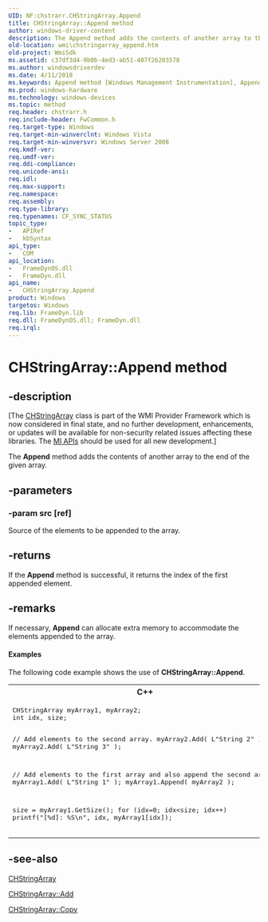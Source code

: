 ```yaml
---
UID: NF:chstrarr.CHStringArray.Append
title: CHStringArray::Append method
author: windows-driver-content
description: The Append method adds the contents of another array to the end of the given array.
old-location: wmi\chstringarray_append.htm
old-project: WmiSdk
ms.assetid: c37df3d4-9b0b-4ed3-ab51-407f26203578
ms.author: windowsdriverdev
ms.date: 4/11/2018
ms.keywords: Append method [Windows Management Instrumentation], Append method [Windows Management Instrumentation], CHStringArray interface, Append,CHStringArray.Append, CHStringArray, CHStringArray interface [Windows Management Instrumentation], Append method, CHStringArray::Append, _hmm_chstringarray_append, chstrarr/CHStringArray::Append, wmi.chstringarray_append
ms.prod: windows-hardware
ms.technology: windows-devices
ms.topic: method
req.header: chstrarr.h
req.include-header: FwCommon.h
req.target-type: Windows
req.target-min-winverclnt: Windows Vista
req.target-min-winversvr: Windows Server 2008
req.kmdf-ver: 
req.umdf-ver: 
req.ddi-compliance: 
req.unicode-ansi: 
req.idl: 
req.max-support: 
req.namespace: 
req.assembly: 
req.type-library: 
req.typenames: CF_SYNC_STATUS
topic_type:
-	APIRef
-	kbSyntax
api_type:
-	COM
api_location:
-	FrameDynOS.dll
-	FrameDyn.dll
api_name:
-	CHStringArray.Append
product: Windows
targetos: Windows
req.lib: FrameDyn.lib
req.dll: FrameDynOS.dll; FrameDyn.dll
req.irql: 
---
```


# CHStringArray::Append method


## -description


<p class="CCE_Message">[The <a href="https://msdn.microsoft.com/62959345-4fed-4107-b155-1746ad35c658">CHStringArray</a> class 
    is part of the WMI Provider Framework which is now considered in final state, and no further development, 
    enhancements, or updates will be available for non-security related issues affecting these libraries. The 
    <a href="https://msdn.microsoft.com/7F311E1B-5CE6-488D-9411-DE1822D95C3B">MI APIs</a> should be used for all new 
    development.]

The <b>Append</b> method adds the contents of another array to the end of the given array.


## -parameters




### -param src [ref]

Source of the elements to be appended to the array.


## -returns



If the <b>Append</b> method is successful, it returns the index of the first appended element.




## -remarks



If necessary,  <b>Append</b> can allocate extra memory to accommodate the elements appended to the array.


#### Examples

The following code example shows the use of <b>CHStringArray::Append</b>.

<div class="code"><span codelanguage="ManagedCPlusPlus"><table>
<tr>
<th>C++</th>
</tr>
<tr>
<td>
<pre>CHStringArray myArray1, myArray2;
int idx, size;

// Add elements to the second array.
myArray2.Add( L"String 2" );
myArray2.Add( L"String 3" );

// Add elements to the first array and also append the second array. 
myArray1.Add( L"String 1" );
myArray1.Append( myArray2 );

size = myArray1.GetSize();
for (idx=0; idx&lt;size; idx++)
   printf("[%d]: %S\n", idx, myArray1[idx]);</pre>
</td>
</tr>
</table></span></div>



## -see-also




<a href="https://msdn.microsoft.com/62959345-4fed-4107-b155-1746ad35c658">CHStringArray</a>



<a href="https://msdn.microsoft.com/f5a0b8e6-b40a-4dc7-bf36-ec629e2899db">CHStringArray::Add</a>



<a href="https://msdn.microsoft.com/9598340f-c315-4c93-bc8a-2b7c1eaf5a35">CHStringArray::Copy</a>
 

 

